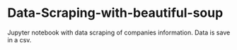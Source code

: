 # Data-Scraping-with-beautiful-soup
Jupyter notebook with data scraping of companies information. Data is save in a csv.
